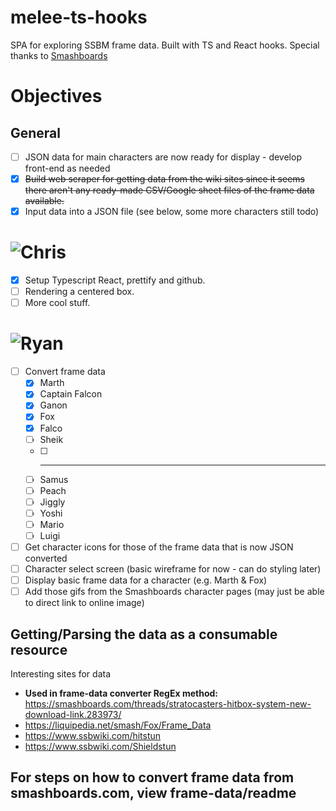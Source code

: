 # melee-ts-hooks
SPA for exploring SSBM frame data. Built with TS and React hooks. Special thanks to [Smashboards](https://smashboards.com/)

# Objectives

## <b>General</b>

- [ ] JSON data for main characters are now ready for display - develop front-end as needed
- [x] ~~Build web scraper for getting data from the wiki sites since it seems there aren't any ready-made CSV/Google sheet files of the frame data available.~~
- [x] Input data into a JSON file (see below, some more characters still todo)

<h1><img src="https://lingtalfi.com/services/pngtext?color=000099&size=28&text=Chris&fbclid=IwAR3qk6w0lJpQYHj4Lav3_550XSrTGZLBvoYJsE7eZx9WBu3rr3cpq9wIo6o" alt="Chris"title="Chris"></h1>

- [x] Setup Typescript React, prettify and github.
- [ ] Rendering a centered box.
- [ ] More cool stuff.

<h1><img src="https://lingtalfi.com/services/pngtext?color=aa5522&size=28&text=Ryan&fbclid=IwAR3qk6w0lJpQYHj4Lav3_550XSrTGZLBvoYJsE7eZx9WBu3rr3cpq9wIo6o" alt="Ryan" title="Ryan"></h1>

- [ ] Convert frame data
  - [x] Marth
  - [x] Captain Falcon
  - [x] Ganon
  - [x] Fox
  - [x] Falco
  - [ ] Sheik
  - [ ] ------
  - [ ] Samus
  - [ ] Peach
  - [ ] Jiggly
  - [ ] Yoshi
  - [ ] Mario
  - [ ] Luigi
- [ ] Get character icons for those of the frame data that is now JSON converted
- [ ] Character select screen (basic wireframe for now - can do styling later)
- [ ] Display basic frame data for a character (e.g. Marth & Fox)
- [ ] Add those gifs from the Smashboards character pages (may just be able to direct link to online image)

## Getting/Parsing the data as a consumable resource


Interesting sites for data

* <b>Used in frame-data converter RegEx method: </b> https://smashboards.com/threads/stratocasters-hitbox-system-new-download-link.283973/
* https://liquipedia.net/smash/Fox/Frame_Data
* https://www.ssbwiki.com/hitstun
* https://www.ssbwiki.com/Shieldstun

## For steps on how to convert frame data from smashboards.com, view frame-data/readme